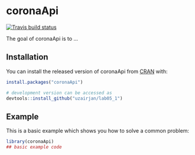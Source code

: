 
# coronaApi

<!-- badges: start -->
[![Travis build status](https://travis-ci.com/uzairjan/lab05_1.svg?branch=main)](https://app.travis-ci.com/github/uzairjan/lab05_1)
<!-- badges: end -->

The goal of coronaApi is to ...

## Installation

You can install the released version of coronaApi from [CRAN](https://CRAN.R-project.org) with:

``` r
install.packages("coronaApi")

# development version can be accessed as
devtools::install_github("uzairjan/lab05_1")

```

## Example

This is a basic example which shows you how to solve a common problem:

``` r
library(coronaApi)
## basic example code
```

